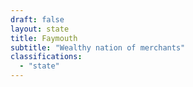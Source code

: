 ```yaml
---
draft: false
layout: state
title: Faymouth
subtitle: "Wealthy nation of merchants"
classifications:
  - "state"
---
```

